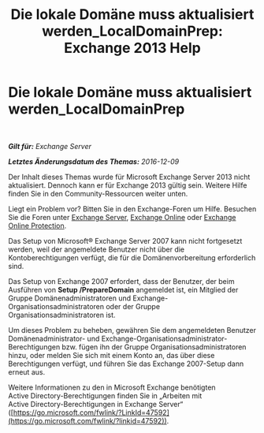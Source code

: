 ﻿---
title: 'Die lokale Domäne muss aktualisiert werden_LocalDomainPrep: Exchange 2013 Help'
TOCTitle: Die lokale Domäne muss aktualisiert werden_LocalDomainPrep
ms:assetid: f33e6785-e85a-495e-a124-ebcb2b763e75
ms:mtpsurl: https://technet.microsoft.com/de-de/library/ms.exch.setupreadiness.localdomainprep(v=EXCHG.150)
ms:contentKeyID: 50477067
ms.date: 04/24/2018
mtps_version: v=EXCHG.150
ms.translationtype: HT
---

# Die lokale Domäne muss aktualisiert werden\_LocalDomainPrep

 

_**Gilt für:** Exchange Server_

_**Letztes Änderungsdatum des Themas:** 2016-12-09_

Der Inhalt dieses Themas wurde für Microsoft Exchange Server 2013 nicht aktualisiert. Dennoch kann er für Exchange 2013 gültig sein. Weitere Hilfe finden Sie in den Community-Ressourcen weiter unten.

Liegt ein Problem vor? Bitten Sie in den Exchange-Foren um Hilfe. Besuchen Sie die Foren unter [Exchange Server](https://go.microsoft.com/fwlink/p/?linkid=60612), [Exchange Online](https://go.microsoft.com/fwlink/p/?linkid=267542) oder [Exchange Online Protection](https://go.microsoft.com/fwlink/p/?linkid=285351).

Das Setup von Microsoft® Exchange Server 2007 kann nicht fortgesetzt werden, weil der angemeldete Benutzer nicht über die Kontoberechtigungen verfügt, die für die Domänenvorbereitung erforderlich sind.

Das Setup von Exchange 2007 erfordert, dass der Benutzer, der beim Ausführen von **Setup /PrepareDomain** angemeldet ist, ein Mitglied der Gruppe Domänenadministratoren und Exchange-Organisationsadministratoren oder der Gruppe Organisationsadministratoren ist.

Um dieses Problem zu beheben, gewähren Sie dem angemeldeten Benutzer Domänenadministrator- und Exchange-Organisationsadministrator-Berechtigungen bzw. fügen ihn der Gruppe Organisationsadministratoren hinzu, oder melden Sie sich mit einem Konto an, das über diese Berechtigungen verfügt, und führen Sie das Exchange 2007-Setup dann erneut aus.

Weitere Informationen zu den in Microsoft Exchange benötigten Active Directory-Berechtigungen finden Sie in „Arbeiten mit Active Directory-Berechtigungen in Exchange Server“ ([https://go.microsoft.com/fwlink/?LinkId=47592](https://go.microsoft.com/fwlink/?linkid=47592)).

